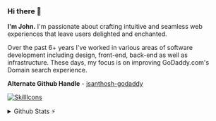 ### Hi there 👋

**I'm John.** I'm passionate about crafting intuitive and seamless web experiences that leave users delighted and enchanted. 

Over the past 6+ years I've worked in various areas of software development including design, front-end, back-end as well as infrastructure. 
These days, my focus is on improving GoDaddy.com's Domain search experience.

**Alternate Github Handle** - [jsanthosh-godaddy](https://github.com/jsanthosh-godaddy)

[![SkillIcons](https://skillicons.dev/icons?i=java,spring,js,nodejs,aws,react,redux,py,django,mongodb,docker)](https://skillicons.dev)<br/>

<details>
  <summary>Github Stats ⚡</summary>
  
  <a href="#">![Github stats](https://github-readme-stats.vercel.app/api?username=johnsanthosh&theme=blueberry&count_private=true&hide_border=true&line_height=20)</a>
  <a href="#">![Top Langs](https://github-readme-stats.vercel.app/api/top-langs/?username=johnsanthosh&layout=compact&theme=blueberry&count_private=true&hide_border=true)</a>
</details>
